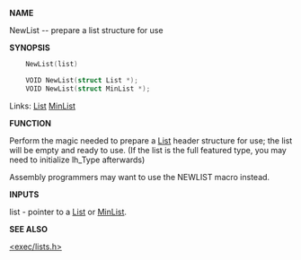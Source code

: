 
**NAME**

NewList -- prepare a list structure for use

**SYNOPSIS**

```c
    NewList(list)

    VOID NewList(struct List *);
    VOID NewList(struct MinList *);

```
Links: [List](_OOWD) [MinList](_OOWD) 

**FUNCTION**

Perform the magic needed to prepare a [List](_OOWD) header structure for
use; the list will be empty and ready to use.  (If the list is the
full featured type, you may need to initialize lh_Type afterwards)

Assembly programmers may want to use the NEWLIST macro instead.

**INPUTS**

list - pointer to a [List](_OOWD) or [MinList](_OOWD).

**SEE ALSO**

[&#060;exec/lists.h&#062;](_OOWD)
